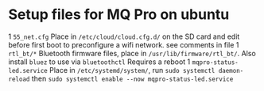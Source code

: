 # Setup files for MQ Pro on ubuntu
1 `55_net.cfg`
  Place in `/etc/cloud/cloud.cfg.d/` on the SD card and edit before first boot to preconfigure a wifi network.
  see comments in file
1 `rtl_bt/*`
  Bluetooth firmware files, place in `/usr/lib/firmware/rtl_bt/`.
  Also install `bluez` to use via `bluetoothctl`
  Requires a reboot
1 `mqpro-status-led.service`
  Place in `/etc/systemd/system/`, run `sudo systemctl daemon-reload` then `sudo systemctl enable --now mqpro-status-led.service`
